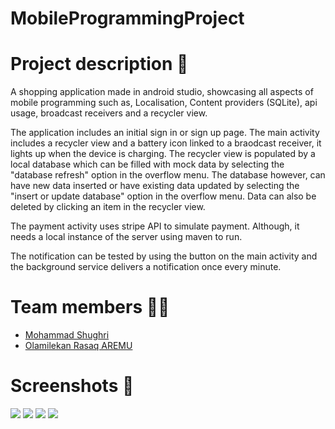 # MobileProgrammingProject
# Project description 📃
A shopping application made in android studio, showcasing all aspects of mobile programming such as, Localisation, Content providers (SQLite), api usage, broadcast receivers and a recycler view.

The application includes an initial sign in or sign up page. The main activity includes a recycler view and a battery icon linked to a braodcast receiver, it lights up when the device is charging. The recycler view is populated by a local database which can be filled with mock data by selecting the "database refresh" option in the overflow menu. The database however, can have new data inserted or have existing data updated by selecting the "insert or update database" option in the overflow menu. Data can also be deleted by clicking an item in the recycler view.

The payment activity uses stripe API to simulate payment. Although, it needs a local instance of the server using maven to run.

The notification can be tested by using the button on the main activity and the background service delivers a notification once every minute.

# Team members 👨‍💻
- [Mohammad Shughri](https://github.com/MXS11)
- [Olamilekan Rasaq AREMU](https://github.com/Areezy)

# Screenshots 📸
![](screenshots/4.jpg)
![](screenshots/1.jpg)
![](screenshots/2.jpg)
![](screenshots/3.jpg)
